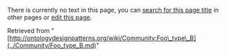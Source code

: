 There is currently no text in this page, you can [search for this page title](http://ontologydesignpatterns.org/wiki/Special:Search/Foo_type_B "Special:Search/Foo type B") in other pages or [edit this page](http://ontologydesignpatterns.org/wiki/index.php?title=Community:Foo_type_B&action=edit "http://ontologydesignpatterns.org/wiki/index.php?title=Community:Foo_type_B&action=edit").






Retrieved from "[http://ontologydesignpatterns.org/wiki/Community:Foo\_type\_B](../Community/Foo_type_B.md)"